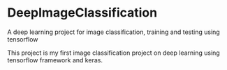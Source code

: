 # DeepImageClassification
A deep learning project for image classification, training and testing using tensorflow

This project is my first image classification project on deep learning using tensorflow framework and keras.
